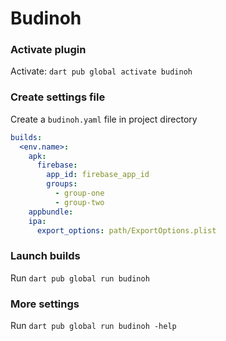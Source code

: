 # Budinoh

### Activate plugin
Activate: `dart pub global activate budinoh`

### Create settings file
Create a `budinoh.yaml` file in project directory
```yaml
builds:
  <env.name>:
    apk:
      firebase:
        app_id: firebase_app_id
        groups:
          - group-one
          - group-two
    appbundle:
    ipa:
      export_options: path/ExportOptions.plist
```

### Launch builds
Run `dart pub global run budinoh`

### More settings
Run `dart pub global run budinoh -help`